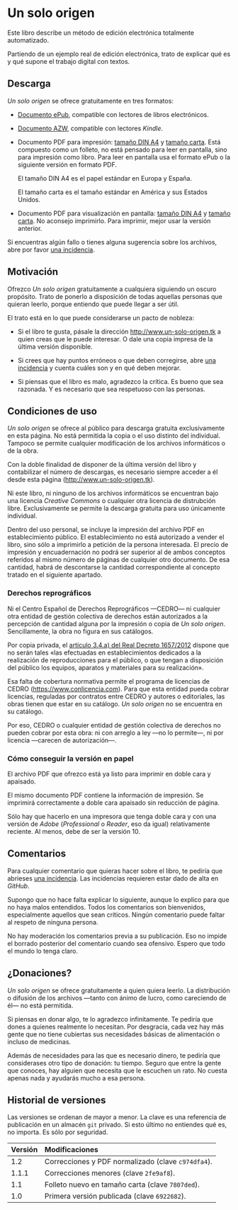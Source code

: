 # Un solo origen

Este libro describe un método de edición electrónica totalmente automatizado.

Partiendo de un ejemplo real de edición electrónica, trato de explicar qué es y qué supone el trabajo digital con textos.

## Descarga

_Un solo origen_ se ofrece gratuitamente en tres formatos:

* [Documento ePub](https://archive.org/download/un-solo-origen/un-solo-origen.epub), compatible con lectores de libros electrónicos.

* [Documento AZW](https://archive.org/download/un-solo-origen/un-solo-origen.azw), compatible con lectores _Kindle_.

* Documento PDF para impresión: [tamaño DIN A4](https://archive.org/download/un-solo-origen/un-solo-origen_A4-folleto.pdf) y [tamaño carta](https://archive.org/download/un-solo-origen/un-solo-origen_carta-folleto.pdf). Está compuesto como un folleto, no está pensado para leer en pantalla, sino para impresión como libro. Para leer en pantalla usa el formato ePub o la siguiente versión en formato PDF.

    El tamaño DIN A4 es el papel estándar en Europa y España.

    El tamaño carta es el tamaño estándar en América y sus Estados Unidos.

* Documento PDF para visualización en pantalla: [tamaño DIN A4](https://archive.org/download/un-solo-origen/un-solo-origen_A4.pdf) y [tamaño carta](https://archive.org/download/un-solo-origen/un-solo-origen_carta.pdf). No aconsejo imprimirlo. Para imprimir, mejor usar la versión anterior.

Si encuentras algún fallo o tienes alguna sugerencia sobre los archivos, abre por favor [una incidencia](https://github.com/ousia/un-solo-origen/issues/new).


## Motivación

Ofrezco _Un solo origen_ gratuitamente a cualquiera siguiendo un oscuro propósito. Trato de ponerlo a disposición de todas aquellas personas que quieran leerlo, porque entiendo que puede llegar a ser útil.

El trato está en lo que puede considerarse un pacto de nobleza:

* Si el libro te gusta, pásale la dirección <http://www.un-solo-origen.tk> a quien creas que le puede interesar. O dale una copia impresa de la última versión disponible.

* Si crees que hay puntos erróneos o que deben corregirse, abre [una incidencia](https://github.com/ousia/un-solo-origen/issues/new) y cuenta cuáles son y en qué deben mejorar.

* Si piensas que el libro es malo, agradezco la crítica. Es bueno que sea razonada. Y es necesario que sea respetuoso con las personas.

## Condiciones de uso

_Un solo origen_ se ofrece al público para descarga gratuita exclusivamente en esta página. No está permitida la copia o el uso distinto del individual. Tampoco se permite cualquier modificación de los archivos informáticos o de la obra.

Con la doble finalidad de disponer de la última versión del libro y contabilizar el número de descargas, es necesario siempre acceder a él desde esta página (<http://www.un-solo-origen.tk>).

Ni este libro, ni ninguno de los archivos informáticos se encuentran bajo una licencia _Creative Commons_ o cualquier otra licencia de distrubción libre. Exclusivamente se permite la descarga gratuita para uso únicamente individual.

Dentro del uso personal, se incluye la impresión del archivo PDF en establecimiento público. El establecimiento no está autorizado a vender el libro, sino sólo a imprimirlo a petición de la persona interesada. El precio de impresión y encuadernación no podrá ser superior al de ambos conceptos referidos al mismo número de páginas de cualquier otro documento. De esa cantidad, habrá de descontarse la cantidad correspondiente al concepto tratado en el siguiente apartado.

### Derechos reprográficos

Ni el Centro Español de Derechos Reprográficos —CEDRO— ni cualquier otra entidad de gestión colectiva de derechos están autorizados a la percepción de cantidad alguna por la impresión o copia de _Un solo origen_. Sencillamente, la obra no figura en sus catálogos.

Por copia privada, el [artículo 3.4.a) del Real Decreto 1657/2012](https://www.boe.es/buscar/act.php?id=BOE-A-2012-14904#a3) dispone que no serán tales «las efectuadas en establecimientos dedicados a la realización de reproducciones para el público, o que tengan a disposición del público los equipos, aparatos y materiales para su realización».

Esa falta de cobertura normativa permite el programa de licencias de CEDRO (<https://www.conlicencia.com>). Para que esta entidad pueda cobrar licencias, reguladas por contratos entre CEDRO y autores o editoriales, las obras tienen que estar en su catálogo. _Un solo origen_ no se encuentra en su catálogo.

Por eso, CEDRO o cualquier entidad de gestión colectiva de derechos no pueden cobrar por esta obra: ni con arreglo a ley —no lo permite—, ni por licencia —carecen de autorización—.

### Cómo conseguir la versión en papel

El archivo PDF que ofrezco está ya listo para imprimir en doble cara y apaisado.

El mismo documento PDF contiene la información de impresión. Se imprimirá correctamente a doble cara apaisado sin reducción de página.

Sólo hay que hacerlo en una impresora que tenga doble cara y con una versión de _Adobe_ (_Professional_ o _Reader_, eso da igual) relativamente reciente. Al menos, debe de ser la versión 10.

## Comentarios

Para cualquier comentario que quieras hacer sobre el libro, te pediría que abrieses [una incidencia](https://github.com/ousia/un-solo-origen/issues/new). Las incidencias requieren estar dado de alta en _GitHub_.

Supongo que no hace falta explicar lo siguiente, aunque lo explico para que no haya malos entendidos. Todos los comentarios son bienvenidos, especialmente aquellos que sean críticos. Ningún comentario puede faltar al respeto de ninguna persona.

No hay moderación los comentarios previa a su publicación. Eso no impide el borrado posterior del comentario cuando sea ofensivo. Espero que todo el mundo lo tenga claro.

## ¿Donaciones?

_Un solo origen_ se ofrece gratuitamente a quien quiera leerlo. La distribución o difusión de los archivos —tanto con ánimo de lucro, como careciendo de él— no está permitida.

Si piensas en donar algo, te lo agradezco infinitamente. Te pediría que dones a quienes realmente lo necesitan. Por desgracia, cada vez hay más gente que no tiene cubiertas sus necesidades básicas de alimentación o incluso de medicinas.

Además de necesidades para las que es necesario dinero, te pediría que considerases otro tipo de donación: tu tiempo. Seguro que entre la gente que conoces, hay alguien que necesita que le escuchen un rato. No cuesta apenas nada y ayudarás mucho a esa persona.

## Historial de versiones

Las versiones se ordenan de mayor a menor. La clave es una referencia de publicación en un almacén `git` privado. Si esto último no entiendes qué es, no importa. Es sólo por seguridad.

Versión | Modificaciones
:--------- | :-----------------
1.2       | Correcciones y PDF normalizado (clave `c974dfa4`).
1.1.1     | Correcciones menores (clave `2fe9af8`).
1.1       | Folleto nuevo en tamaño carta (clave `7807ded`).
1.0       | Primera versión publicada (clave `6922682`).
